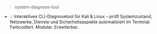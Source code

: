 > system-diagnose-tool
  - 💡 Interaktives CLI-Diagnosetool für Kali &amp; Linux
    – prüft Systemzustand, Netzwerke, Dienste und Sicherheitsaspekte automatisiert im Terminal. Farbcodiert. Modular. Erweiterbar.
